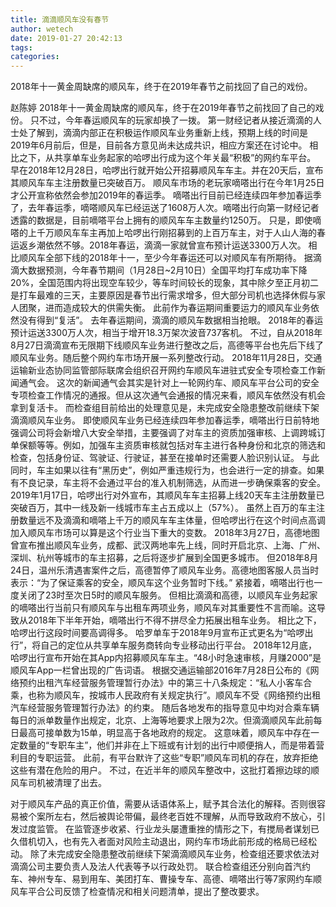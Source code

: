 ```yaml
---
title: 滴滴顺风车没有春节
author: wetech
date: 2019-01-27 20:42:13
tags: 
categories: 
---
```

2018年十一黄金周缺席的顺风车，终于在2019年春节之前找回了自己的戏份。
<!-- more -->
赵陈婷
2018年十一黄金周缺席的顺风车，终于在2019年春节之前找回了自己的戏份。
只不过，今年春运顺风车的玩家却换了一拨。
第一财经记者从接近滴滴的人士处了解到，滴滴内部正在积极运作顺风车业务重新上线，预期上线的时间是2019年6月前后，但是，目前各方意见尚未达成共识，相应方案还在讨论中。
相比之下，从共享单车业务起家的哈啰出行成为这个年关最“积极”的网约车平台。
早在2018年12月28日，哈啰出行就开始公开招募顺风车车主。并在20天后，宣布其顺风车车主注册数量已突破百万。
顺风车市场的老玩家嘀嗒出行在今年1月25日才公开宣称依然会参加2019年的春运季。
嘀嗒出行目前已经连续四年参加春运季了，去年春运季，嘀嗒顺风车已经运送了1608万人次。嘀嗒出行向第一财经记者透露的数据是，目前嘀嗒平台上拥有的顺风车车主数量约1250万。
只是，即使嘀嗒的上千万顺风车车主再加上哈啰出行刚招募到的上百万车主，对于人山人海的春运返乡潮依然不够。2018年春运，滴滴一家就曾宣布预计运送3300万人次。
相比顺风车全部下线的2018年十一，至少今年春运还可以对顺风车有所期待。
据滴滴大数据预测，今年春节期间（1月28日~2月10日）全国平均打车成功率下降20%，全国范围内将出现空车较少，等车时间较长的现象，其中除夕至正月初二是打车最难的三天，主要原因是春节出行需求增多，但大部分司机也选择休假与家人团聚，进而造成较大的供需失衡。
此前作为春运期间重要运力的顺风车业务依然没有得到“复活”。
去年春运期间，滴滴的顺风车数据相当抢眼。
2018年的春运预计运送3300万人次，相当于增开18.3万架次波音737客机。
不过，自从2018年8月27日滴滴宣布无限期下线顺风车业务进行整改之后，高德等平台也先后下线了顺风车业务。随后整个网约车市场开展一系列整改行动。
2018年11月28日，交通运输新业态协同监管部际联席会组织召开网约车顺风车进驻式安全专项检查工作新闻通气会。
这次的新闻通气会其实是针对上一轮网约车、顺风车平台公司的安全专项检查工作情况的通报。但从这次通气会通报的情况来看，顺风车依然没有机会拿到复活卡。
而检查组目前给出的处理意见是，未完成安全隐患整改前继续下架滴滴顺风车业务。
即使顺风车业务已经连续四年参加春运季，嘀嗒出行日前特地强调公司将会新增八大安全举措，主要强调了对车主的资质加强审核、上调跨城订单保额等等。例如，加强车主资质审核就包括对车主进行各种身份和北京的筛选和检查，包括身份证、驾驶证、行驶证，甚至在接单时还需要人脸识别认证。
与此同时，车主如果以往有“黑历史”，例如严重违规行为，也会进行一定的排查。如果有不良记录，车主将不会通过平台的准入机制筛选，从而进一步确保乘客的安全。
2019年1月17日，哈啰出行对外宣布，其顺风车车主招募上线20天车主注册数量已突破百万，其中一线及新一线城市车主占五成以上（57%）。
虽然上百万的车主注册数量远不及滴滴和嘀嗒上千万的顺风车车主体量，但哈啰出行在这个时间点高调加入顺风车市场可以算是这个行业当下重大的变数。
2018年3月27日，高德地图曾宣布推出顺风车业务，成都、武汉两地率先上线，同时开启北京、上海、广州、深圳、杭州等城市的车主招募，之后将逐步扩展到全国更多城市。
但2018年8月24日，温州乐清遇害案件之后，高德暂停了顺风车业务。高德地图客服人员当时表示：“为了保证乘客的安全，顺风车这个业务暂时下线。”
紧接着，嘀嗒出行也一度关闭了23时至次日5时的顺风车服务。
但相比滴滴和高德，以顺风车业务起家的嘀嗒出行当前只有顺风车与出租车两项业务，顺风车对其重要性不言而喻。这导致从2018年下半年开始，嘀嗒出行不得不拼尽全力拓展出租车业务。
相比之下，哈啰出行这段时间要高调得多。
哈罗单车于2018年9月宣布正式更名为“哈啰出行”，将自己的定位从共享单车服务商转向专业移动出行平台。
2018年12月底，哈啰出行宣布开始在其App内招募顺风车车主。“48小时急速审核，月赚2000”是顺风车App一栏曾出现的广告词语。
根据交通运输部2016年7月28日公布的《网络预约出租汽车经营服务管理暂行办法》中的第三十八条规定：“私人小客车合乘，也称为顺风车，按城市人民政府有关规定执行”。顺风车不受《网络预约出租汽车经营服务管理暂行办法》的约束。
随后各地发布的指导意见中均对合乘车辆每日的派单数量作出规定，北京、上海等地要求上限为2次。但滴滴顺风车此前每日最高可接单数为15单，明显高于各地政府的规定。
这意味着，顺风车中存在一定数量的“专职车主”，他们并非在上下班或有计划的出行中顺便捎人，而是带着营利目的专职运营。
此前，有平台默许了这些“专职”顺风车司机的存在，放弃拒绝这些有潜在危险的用户。
不过，在近半年的顺风车整改中，这批打着擦边球的顺风车司机被清理了出去。
 
 
对于顺风车产品的真正价值，需要从话语体系上，赋予其合法化的解释。否则很容易被个案所左右，然后被舆论带偏，最终老百姓不理解，从而导致政府不放心，引发过度监管。
在监管逐步收紧、行业龙头屡遭重挫的情形之下，有搅局者谋划已久借机切入，也有先入者面对风险主动退出，网约车市场此前形成的格局已经松动。
除了未完成安全隐患整改前继续下架滴滴顺风车业务，检查组还要求依法对滴滴公司主要负责人及法人代表等予以行政处罚。
联合检查组还分别向首汽约车、神州专车、易到用车、美团打车、曹操专车、高德、嘀嗒出行等7家网约车顺风车平合公司反馈了检查情况和相关问题清单，提出了整改要求。
